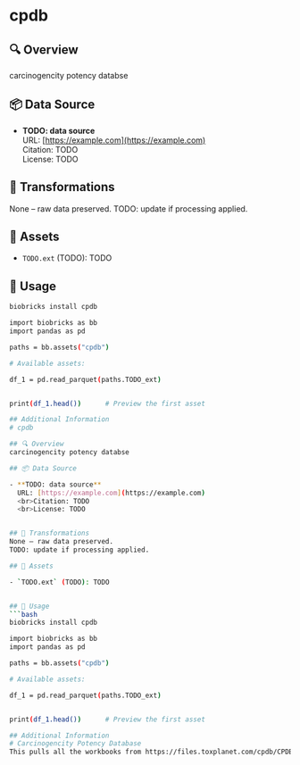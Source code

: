 # cpdb

## 🔍 Overview
carcinogencity potency databse

## 📦 Data Source

- **TODO: data source**  
  URL: [https://example.com](https://example.com)
  <br>Citation: TODO
  <br>License: TODO


## 🔄 Transformations
None – raw data preserved.
TODO: update if processing applied.

## 📁 Assets

- `TODO.ext` (TODO): TODO


## 🧪 Usage
```bash
biobricks install cpdb

import biobricks as bb
import pandas as pd

paths = bb.assets("cpdb")

# Available assets:

df_1 = pd.read_parquet(paths.TODO_ext)


print(df_1.head())      # Preview the first asset

## Additional Information
# cpdb

## 🔍 Overview
carcinogencity potency databse

## 📦 Data Source

- **TODO: data source**  
  URL: [https://example.com](https://example.com)
  <br>Citation: TODO
  <br>License: TODO


## 🔄 Transformations
None – raw data preserved.
TODO: update if processing applied.

## 📁 Assets

- `TODO.ext` (TODO): TODO


## 🧪 Usage
```bash
biobricks install cpdb

import biobricks as bb
import pandas as pd

paths = bb.assets("cpdb")

# Available assets:

df_1 = pd.read_parquet(paths.TODO_ext)


print(df_1.head())      # Preview the first asset

## Additional Information
# Carcinogencity Potency Database
This pulls all the workbooks from https://files.toxplanet.com/cpdb/CPDB-tab.html

